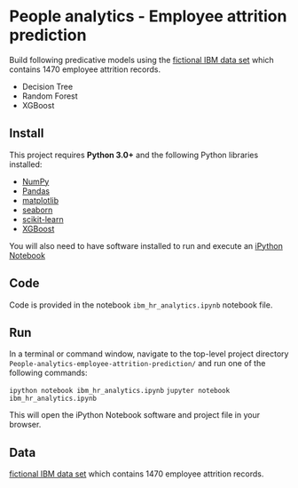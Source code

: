# People analytics - Employee attrition prediction

Build following predicative models using the [fictional IBM data set](https://www.kaggle.com/pavansubhasht/ibm-hr-analytics-attrition-dataset) which contains 1470 employee attrition records. 
- Decision Tree
- Random Forest
- XGBoost

## Install

This project requires **Python 3.0+** and the following Python libraries installed:

- [NumPy](http://www.numpy.org/)
- [Pandas](http://pandas.pydata.org)
- [matplotlib](http://matplotlib.org/)
- [seaborn](https://seaborn.pydata.org/)
- [scikit-learn](http://scikit-learn.org/stable/)
- [XGBoost](https://xgboost.readthedocs.io/en/latest/python/python_intro.html)

You will also need to have software installed to run and execute an [iPython Notebook](http://ipython.org/notebook.html)

## Code

Code is provided in the notebook `ibm_hr_analytics.ipynb` notebook file. 

## Run

In a terminal or command window, navigate to the top-level project directory `People-analytics-employee-attrition-prediction/` and run one of the following commands:

```ipython notebook ibm_hr_analytics.ipynb```
```jupyter notebook ibm_hr_analytics.ipynb```

This will open the iPython Notebook software and project file in your browser.

## Data
[fictional IBM data set](https://www.kaggle.com/pavansubhasht/ibm-hr-analytics-attrition-dataset) which contains 1470 employee attrition records. 
